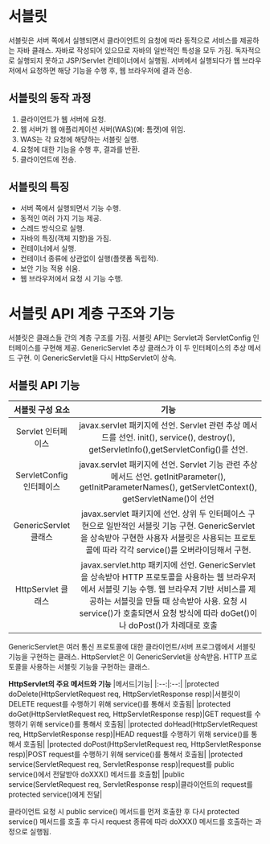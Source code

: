 # 서블릿
서블릿은 서버 쪽에서 실행되면서 클라이언트의 요청에 따라 동적으로 서비스를 제공하는 자바 클래스. 자바로 작성되어 있으므로 자바의 일반적인 특성을 모두 가짐.
독자적으로 실행되지 못하고 JSP/Servlet 컨테이너에서 실행됨.
서버에서 실행되다가 웹 브라우저에서 요청하면 해당 기능을 수행 후, 웹 브라우저에 결과 전송.
## 서블릿의 동작 과정
1. 클라이언트가 웹 서버에 요청.
2. 웹 서버가 웹 애플리케이션 서버(WAS)(예: 톰캣)에 위임.
3. WAS는 각 요청에 해당하는 서블릿 실행.
4. 요청에 대한 기능을 수행 후, 결과를 반환.
5. 클라이언트에 전송.

## 서블릿의 특징
* 서버 쪽에서 실행되면서 기능 수행.
* 동적인 여러 가지 기능 제공.
* 스레드 방식으로 실행.
* 자바의 특징(객체 지향)을 가짐.
* 컨테이너에서 실행.
* 컨테이너 종류에 상관없이 실행(플랫폼 독립적).
* 보안 기능 적용 쉬움.
* 웹 브라우저에서 요청 시 기능 수행.

# 서블릿 API 계층 구조와 기능
서블릿은 클래스들 간의 계층 구조를 가짐. 서블릿 API는 Servlet과 ServletConfig 인터페이스를 구현해 제공. GenericServlet 추상 클래스가 이 두 인터페이스의 추상 메서드 구현.
이 GenericServlet을 다시 HttpServlet이 상속.
## 서블릿 API 기능
|서블릿 구성 요소|기능|
|:--:|:--:|
|Servlet 인터페이스|javax.servlet 패키지에 선언. Servlet 관련 추상 메서드를 선언. init(), service(), destroy(), getServletInfo(),getServletConfig()를 선언.|
|ServletConfig 인터페이스|javax.servlet 패키지에 선언. Servlet 기능 관련 추상 메서드 선언. getInitParameter(), getInitParameterNames(), getServletContext(), getServletName()이 선언|
|GenericServlet 클래스|javax.servlet 패키지에 선언. 상위 두 인터페이스 구현으로 일반적인 서블릿 기능 구현. GenericServlet을 상속받아 구현한 사용자 서블릿은 사용되는 프로토콜에 따라 각각 service()를 오버라이딩해서 구현.|
|HttpServlet 클래스|javax.servlet.http 패키지에 선언. GenericServlet을 상속받아 HTTP 프로토콜을 사용하는 웹 브라우저에서 서블릿 기능 수행. 웹 브라우저 기반 서비스를 제공하는 서블릿을 만들 때 상속받아 사용. 요청 시 service()가 호출되면서 요청 방식에 따라 doGet()이나 doPost()가 차례대로 호출|

GenericServlet은 여러 통신 프로토콜에 대한 클라이언트/서버 프로그램에서 서블릿 기능을 구현하는 클래스. HttpServlet은 이 GenericServlet을 상속받음. HTTP 프로토콜을 사용하는 서블릿 기능을 구현하는 클래스.  
  
**HttpServlet의 주요 메서드와 기능**
|메서드|기능|
|:--:|:--:|
|protected doDelete(HttpServletRequest req, HttpServletResponse resp)|서블릿이 DELETE request를 수행하기 위해 service()를 통해서 호출됨|
|protected doGet(HttpServletRequest req, HttpServletResponse resp)|GET request를 수행하기 위해 service()를 통해서 호출됨|
|protected doHead(HttpServletRequest req, HttpServletResponse resp)|HEAD request를 수행하기 위해 service()를 통해서 호출됨|
|protected doPost(HttpServletRequest req, HttpServletResponse resp)|POST request를 수행하기 위해 service()를 통해서 호출됨|
|protected service(ServletRequest req, ServletResponse resp)|request를 public service()에서 전달받아 doXXX() 메서드를 호출함|
|public service(ServletRequest req, ServletResponse resp)|클라이언트의 request를 protected service()에게 전달|

클라이언트 요청 시 public service() 메서드를 먼저 호출한 후 다시 protected service() 메서드를 호출 후 다시 request 종류에 따라 doXXX() 메서드를 호출하는 과정으로 실행됨.
